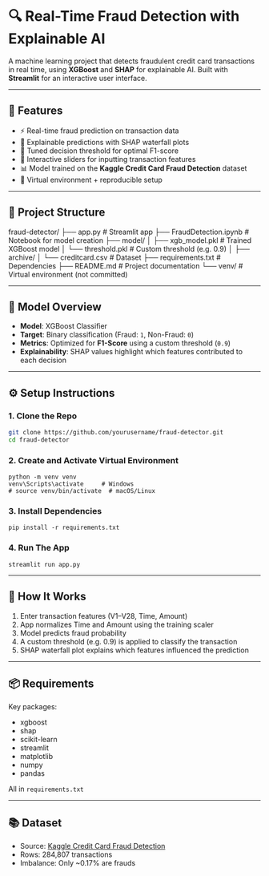 # 🔍 Real-Time Fraud Detection with Explainable AI

A machine learning project that detects fraudulent credit card transactions in real time, using **XGBoost** and **SHAP** for explainable AI. Built with **Streamlit** for an interactive user interface.

---

## 🚀 Features

- ⚡ Real-time fraud prediction on transaction data
- 🧠 Explainable predictions with SHAP waterfall plots
- 🎯 Tuned decision threshold for optimal F1-score
- 🧪 Interactive sliders for inputting transaction features
- 📊 Model trained on the **Kaggle Credit Card Fraud Detection** dataset
- 🧰 Virtual environment + reproducible setup

---

## 📁 Project Structure
fraud-detector/
├── app.py # Streamlit app
├── FraudDetection.ipynb # Notebook for model creation
├── model/
│ ├── xgb_model.pkl # Trained XGBoost model
│ └── threshold.pkl # Custom threshold (e.g. 0.9)
│ 
├── archive/
│ └── creditcard.csv # Dataset
├── requirements.txt # Dependencies
├── README.md # Project documentation
└── venv/ # Virtual environment (not committed)


---

## 🧠 Model Overview

- **Model**: XGBoost Classifier
- **Target**: Binary classification (Fraud: `1`, Non-Fraud: `0`)
- **Metrics**: Optimized for **F1-Score** using a custom threshold (`0.9`)
- **Explainability**: SHAP values highlight which features contributed to each decision

---

## ⚙️ Setup Instructions

### 1. Clone the Repo

```bash
git clone https://github.com/yourusername/fraud-detector.git
cd fraud-detector
```

### 2. Create and Activate Virtual Environment

```
python -m venv venv
venv\Scripts\activate     # Windows
# source venv/bin/activate  # macOS/Linux
```

### 3. Install Dependencies

`pip install -r requirements.txt`


### 4. Run The App

`streamlit run app.py`

---

## 🧪 How It Works
1. Enter transaction features (V1–V28, Time, Amount)
2. App normalizes Time and Amount using the training scaler
3. Model predicts fraud probability
4. A custom threshold (e.g. 0.9) is applied to classify the transaction
5. SHAP waterfall plot explains which features influenced the prediction

---

## 📦 Requirements
Key packages:

* xgboost
* shap
* scikit-learn
* streamlit
* matplotlib
* numpy
* pandas

All in `requirements.txt`

---

## 📚 Dataset
* Source: [Kaggle Credit Card Fraud Detection](https://www.kaggle.com/datasets/mlg-ulb/creditcardfraud?resource=download)
* Rows: 284,807 transactions
* Imbalance: Only ~0.17% are frauds